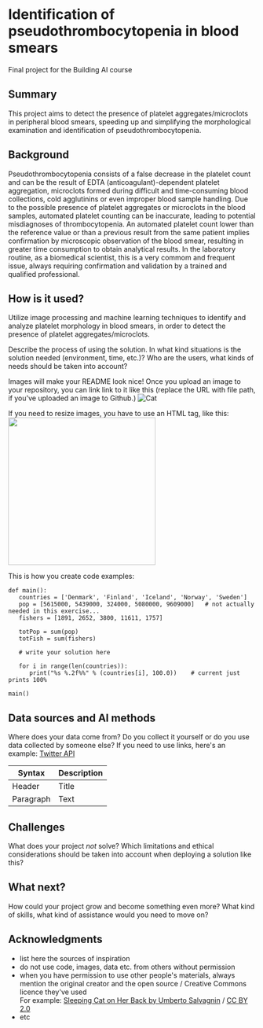 <!-- This is the markdown template for the final project of the Building AI course, 
created by Reaktor Innovations and University of Helsinki. 
Copy the template, paste it to your GitHub README and edit! -->

# Identification of pseudothrombocytopenia in blood smears


Final project for the Building AI course

## Summary
This project aims to detect the presence of platelet aggregates/microclots in peripheral blood smears, speeding up and simplifying the morphological examination and identification of pseudothrombocytopenia.


## Background

Pseudothrombocytopenia consists of a false decrease in the platelet count and can be the result of EDTA (anticoagulant)-dependent platelet aggregation, microclots formed during difficult and time-consuming blood collections, cold agglutinins or even improper blood sample handling.
Due to the possible presence of platelet aggregates or microclots in the blood samples, automated platelet counting can be inaccurate, leading to potential misdiagnoses of thrombocytopenia.
An automated platelet count lower than the reference value or than a previous result from the same patient implies confirmation by microscopic observation of the blood smear, resulting in greater time consumption to obtain analytical results.
In the laboratory routine, as a biomedical scientist, this is a very commom and frequent issue, always requiring confirmation and validation by a trained and qualified professional.


## How is it used?

Utilize image processing and machine learning techniques to identify and analyze platelet morphology in blood smears, in order to detect the presence of platelet aggregates/microclots.

Describe the process of using the solution. In what kind situations is the solution needed (environment, time, etc.)? Who are the users, what kinds of needs should be taken into account?

Images will make your README look nice!
Once you upload an image to your repository, you can link link to it like this (replace the URL with file path, if you've uploaded an image to Github.)
![Cat](https://upload.wikimedia.org/wikipedia/commons/5/5e/Sleeping_cat_on_her_back.jpg)

If you need to resize images, you have to use an HTML tag, like this:
<img src="https://upload.wikimedia.org/wikipedia/commons/5/5e/Sleeping_cat_on_her_back.jpg" width="300">

This is how you create code examples:
```
def main():
   countries = ['Denmark', 'Finland', 'Iceland', 'Norway', 'Sweden']
   pop = [5615000, 5439000, 324000, 5080000, 9609000]   # not actually needed in this exercise...
   fishers = [1891, 2652, 3800, 11611, 1757]

   totPop = sum(pop)
   totFish = sum(fishers)

   # write your solution here

   for i in range(len(countries)):
      print("%s %.2f%%" % (countries[i], 100.0))    # current just prints 100%

main()
```


## Data sources and AI methods
Where does your data come from? Do you collect it yourself or do you use data collected by someone else?
If you need to use links, here's an example:
[Twitter API](https://developer.twitter.com/en/docs)

| Syntax      | Description |
| ----------- | ----------- |
| Header      | Title       |
| Paragraph   | Text        |

## Challenges

What does your project _not_ solve? Which limitations and ethical considerations should be taken into account when deploying a solution like this?

## What next?

How could your project grow and become something even more? What kind of skills, what kind of assistance would you  need to move on? 


## Acknowledgments

* list here the sources of inspiration 
* do not use code, images, data etc. from others without permission
* when you have permission to use other people's materials, always mention the original creator and the open source / Creative Commons licence they've used
  <br>For example: [Sleeping Cat on Her Back by Umberto Salvagnin](https://commons.wikimedia.org/wiki/File:Sleeping_cat_on_her_back.jpg#filelinks) / [CC BY 2.0](https://creativecommons.org/licenses/by/2.0)
* etc
